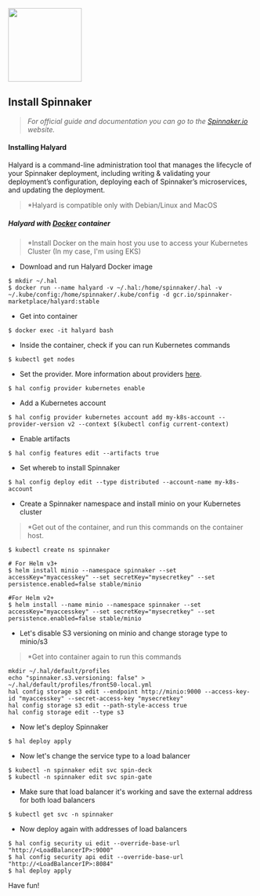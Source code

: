 <img src="https://user-images.githubusercontent.com/35708820/82478149-dd85bf00-9aa6-11ea-9382-43f8b0c1ca57.png"  width="150" height="150">


## Install Spinnaker

> *For official guide and documentation you can go to the [Spinnaker.io](https://www.spinnaker.io/setup/) website.*

#### Installing Halyard
Halyard is a command-line administration tool that manages the lifecycle of your Spinnaker deployment, including writing & validating your deployment’s configuration, deploying each of Spinnaker’s microservices, and updating the deployment.
> *Halyard is compatible only with Debian/Linux and MacOS

##### Halyard with [Docker](https://docs.docker.com/engine/install/) container
> *Install Docker on the main host you use to access your Kubernetes Cluster (In my case, I'm using EKS)

- Download and run Halyard Docker image
```
$ mkdir ~/.hal
$ docker run --name halyard -v ~/.hal:/home/spinnaker/.hal -v ~/.kube/config:/home/spinnaker/.kube/config -d gcr.io/spinnaker-marketplace/halyard:stable
```

- Get into container
```
$ docker exec -it halyard bash
```

- Inside the container, check if you can run Kubernetes commands
```
$ kubectl get nodes
```

- Set the provider. More information about providers [here](https://www.spinnaker.io/setup/install/providers/).
```
$ hal config provider kubernetes enable
```

- Add a Kubernetes account
```
$ hal config provider kubernetes account add my-k8s-account --provider-version v2 --context $(kubectl config current-context)
```

- Enable artifacts
```
$ hal config features edit --artifacts true
```

- Set whereb to install Spinnaker
```
$ hal config deploy edit --type distributed --account-name my-k8s-account
```

- Create a Spinnaker namespace and install minio on your Kubernetes cluster
> *Get out of the container, and run this commands on the container host.
```
$ kubectl create ns spinnaker

# For Helm v3+
$ helm install minio --namespace spinnaker --set accessKey="myaccesskey" --set secretKey="mysecretkey" --set persistence.enabled=false stable/minio

#For Helm v2+
$ helm install --name minio --namespace spinnaker --set accessKey="myaccesskey" --set secretKey="mysecretkey" --set persistence.enabled=false stable/minio
```

- Let's disable S3 versioning on minio and change storage type to minio/s3
> *Get into container again to run this commands
```
mkdir ~/.hal/default/profiles
echo "spinnaker.s3.versioning: false" > ~/.hal/default/profiles/front50-local.yml
hal config storage s3 edit --endpoint http://minio:9000 --access-key-id "myaccesskey" --secret-access-key "mysecretkey"
hal config storage s3 edit --path-style-access true
hal config storage edit --type s3
```

- Now let's deploy Spinnaker
```
$ hal deploy apply
```

- Now let's change the service type to a load balancer
```
$ kubectl -n spinnaker edit svc spin-deck
$ kubectl -n spinnaker edit svc spin-gate
```

- Make sure that load balancer it's working and save the external address for both load balancers
```
$ kubectl get svc -n spinnaker
```

- Now deploy again with addresses of load balancers
```
$ hal config security ui edit --override-base-url "http://<LoadBalancerIP>:9000"
$ hal config security api edit --override-base-url "http://<LoadBalancerIP>:8084"
$ hal deploy apply
```

Have fun!
